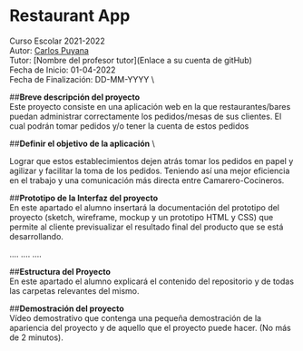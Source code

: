 
# Restaurant App
Curso Escolar 2021-2022 \
Autor: [Carlos Puyana](https://github.com/CarlosPuyana) \
Tutor: [Nombre del profesor tutor](Enlace a su cuenta de gitHub) \
Fecha de Inicio: 01-04-2022 \
Fecha de Finalización: DD-MM-YYYY \

##**Breve descripción del proyecto** \
Este proyecto consiste en una aplicación web en la que restaurantes/bares puedan administrar correctamente los pedidos/mesas de sus clientes. El cual podrán tomar pedidos y/o tener la cuenta de estos pedidos

##**Definir el objetivo de la aplicación** \

Lograr que estos establecimientos dejen atrás tomar los pedidos en papel y agilizar y facilitar la toma de los pedidos. Teniendo así una mejor eficiencia en el trabajo y una comunicación más directa entre Camarero-Cocineros.

##**Prototipo de la Interfaz del proyecto** \
En este apartado el alumno insertará la documentación del prototipo del proyecto (sketch, wireframe, mockup y un prototipo HTML y CSS) que permite al cliente previsualizar el resultado final del producto que se está desarrollando.

.... .... ....

##**Estructura del Proyecto** \
En este apartado el alumno explicará el contenido del repositorio y de todas las carpetas relevantes del mismo.

##**Demostración del proyecto** \
Vídeo demostrativo que contenga una pequeña demostración de la apariencia del proyecto y de aquello que el proyecto puede hacer. (No más de 2 minutos).
